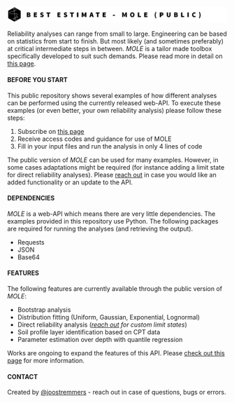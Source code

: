 ![Example screenshot](./header.png)

Reliability analyses can range from small to large. Engineering can be based on statistics from start to finish.
But most likely (and sometimes preferably) at critical intermediate steps in between. *MOLE* is a tailor made toolbox specifically developed to suit such demands. Please read more in detail on [this page](https://bestestimate.nl/menu_mole.html).

#### BEFORE YOU START
This public repository shows several examples of how different analyses can be performed using the currently released web-API. To execute these examples (or even better, your own reliability analysis) please follow these steps:

1. Subscribe on [this page](https://bestestimate.nl/menu_mole.html)
2. Receive access codes and guidance for use of MOLE
3. Fill in your input files and run the analysis in only 4 lines of code

The public version of *MOLE* can be used for many examples. However, in some cases adaptations might be required (for instance adding a limit state for direct reliability analyses). Please [reach out](https://bestestimate.nl/menu_reach_out.html) in case you would like an added functionality or an update to the API.

#### DEPENDENCIES
*MOLE* is a web-API which means there are very little dependencies. The examples provided in this repository use Python. The following packages are required for running the analyses (and retrieving the output).
* Requests
* JSON
* Base64

#### FEATURES
The following features are currently available through the public version of *MOLE*:
* Bootstrap analysis
* Distribution fitting (Uniform, Gaussian, Exponential, Lognormal)
* Direct reliability analysis (*[reach out](https://bestestimate.nl/menu_reach_out.html) for custom limit states*)
* Soil profile layer identification based on CPT data
* Parameter estimation over depth with quantile regression

Works are ongoing to expand the features of this API. Please [check out this page](https://bestestimate.nl/ex_to_be_developed.html) for more information.

#### CONTACT
Created by [@joostremmers](https://bestestimate.nl/index_myself.html) - reach out in case of questions, bugs or errors.
